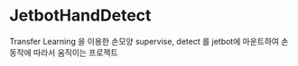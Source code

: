 # JetbotHandDetect
Transfer Learning 을 이용한 손모양 supervise, detect 를 jetbot에 마운트하여 
손동작에 따라서 움직이는 프로젝트
